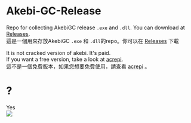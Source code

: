 # Akebi-GC-Release
Repo for collecting AkebiGC release `.exe` and `.dll`. You can download at [Releases](https://github.com/xTaiwanPingLord/Akebi-GC-Release/releases). <br>
這是一個用來存放AkebiGC `.exe` 和 `.dll`的repo。你可以在 [Releases](https://github.com/xTaiwanPingLord/Akebi-GC-Release/releases) 下載 <br>

It is not cracked version of akebi. It's paid. <br>
If you want a free version, take a look at [acrepi](https://discord.gg/acrepi). <br>
這不是一個免費版本，如果您想要免費使用，請查看 [acrepi](https://discord.gg/acrepi) 。



# ?
Yes<br>
![](https://cdn.discordapp.com/attachments/917393598826315776/1068012206874185769/bili_v_1674307231906.gif)
